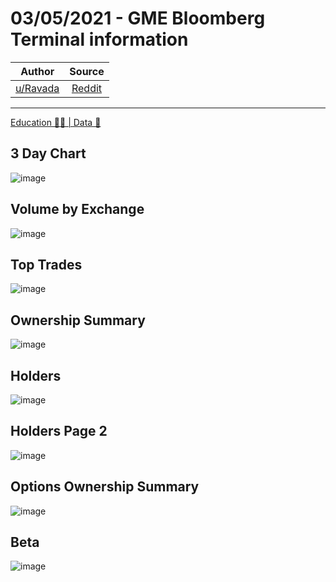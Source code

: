 03/05/2021 - GME Bloomberg Terminal information
===============================================

| Author       | Source       | 
| :-------------: |:-------------:|
|  [u/Ravada](https://www.reddit.com/user/Ravada/) | [Reddit](https://www.reddit.com/r/Superstonk/comments/n46pgr/03052021_gme_bloomberg_terminal_information/) | 

---

[Education 👨‍🏫 | Data 🔢](https://www.reddit.com/r/Superstonk/search?q=flair_name%3A%22Education%20%F0%9F%91%A8%E2%80%8D%F0%9F%8F%AB%20%7C%20Data%20%F0%9F%94%A2%22&restrict_sr=1)

## 3 Day Chart

![image](https://user-images.githubusercontent.com/82035192/128022197-ccc99919-57a2-4552-b1ce-84b302cc8a26.png)

## Volume by Exchange

![image](https://user-images.githubusercontent.com/82035192/128022328-16ded08c-514b-4234-9e02-45322ce12040.png)

## Top Trades

![image](https://user-images.githubusercontent.com/82035192/128022352-e2c54995-994f-4144-8a05-321443e15762.png)

## Ownership Summary

![image](https://user-images.githubusercontent.com/82035192/128022370-5382ded5-3a3c-49c2-8cbe-8e05e6e9e1a1.png)

## Holders

![image](https://user-images.githubusercontent.com/82035192/128022380-2c0d5943-35ef-45aa-bb95-266bff7d5719.png)

## Holders Page 2

![image](https://user-images.githubusercontent.com/82035192/128022399-5cc769fc-ab57-4fcf-801e-61a6458571d5.png)

## Options Ownership Summary 

![image](https://user-images.githubusercontent.com/82035192/128022447-503d0dea-c414-4ba8-927d-c4e5faddb4e3.png)

## Beta 

![image](https://user-images.githubusercontent.com/82035192/128022456-ab789f2b-ab89-4f7e-9908-d6f092fb00eb.png)
